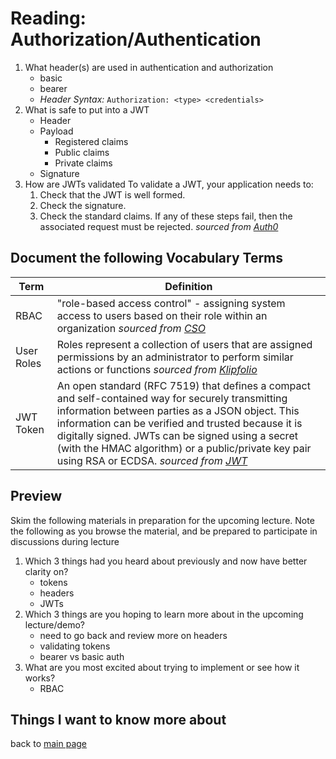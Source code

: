 # Reading: Authorization/Authentication

1. What header(s) are used in authentication and authorization
   - basic
   - bearer
   - _Header Syntax:_
     `Authorization: <type> <credentials>`
1. What is safe to put into a JWT
   - Header
   - Payload
     - Registered claims
     - Public claims
     - Private claims
   - Signature
1. How are JWTs validated
   To validate a JWT, your application needs to:
   1. Check that the JWT is well formed.
   1. Check the signature.
   1. Check the standard claims.
      If any of these steps fail, then the associated request must be rejected.
      _sourced from [Auth0](https://auth0.com/docs/security/tokens/json-web-tokens/validate-json-web-tokens)_

## Document the following Vocabulary Terms

| Term       | Definition                                                                                                                                                                                                                                                                                                                                                                                    |
| ---------- | --------------------------------------------------------------------------------------------------------------------------------------------------------------------------------------------------------------------------------------------------------------------------------------------------------------------------------------------------------------------------------------------- |
| RBAC       | "role-based access control" - assigning system access to users based on their role within an organization _sourced from [CSO](https://www.csoonline.com/article/3060780/5-steps-to-simple-role-based-access-control.html)_                                                                                                                                                                    |
| User Roles | Roles represent a collection of users that are assigned permissions by an administrator to perform similar actions or functions _sourced from [Klipfolio](https://support.klipfolio.com/hc/en-us/articles/215548588-Klips-User-roles-and-access-permissions-legacy-)_                                                                                                                         |
| JWT Token  | An open standard (RFC 7519) that defines a compact and self-contained way for securely transmitting information between parties as a JSON object. This information can be verified and trusted because it is digitally signed. JWTs can be signed using a secret (with the HMAC algorithm) or a public/private key pair using RSA or ECDSA. _sourced from [JWT](https://jwt.io/introduction)_ |

## Preview

Skim the following materials in preparation for the upcoming lecture. Note the following as you browse the material, and be prepared to participate in discussions during lecture

1. Which 3 things had you heard about previously and now have better clarity on?
   - tokens
   - headers
   - JWTs
1. Which 3 things are you hoping to learn more about in the upcoming lecture/demo?
   - need to go back and review more on headers
   - validating tokens
   - bearer vs basic auth
1. What are you most excited about trying to implement or see how it works?
   - RBAC

## Things I want to know more about

back to [main page](README.md)
